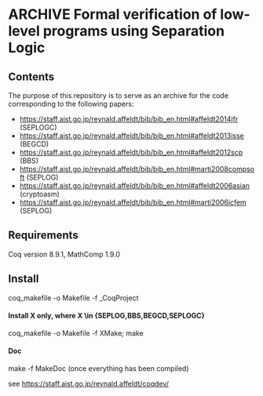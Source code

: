 ARCHIVE Formal verification of low-level programs using Separation Logic
========================================================================

## Contents

The purpose of this repository is to serve as an archive for the code
corresponding to the following papers:
- https://staff.aist.go.jp/reynald.affeldt/bib/bib_en.html#affeldt2014jfr (SEPLOGC)
- https://staff.aist.go.jp/reynald.affeldt/bib/bib_en.html#affeldt2013isse (BEGCD)
- https://staff.aist.go.jp/reynald.affeldt/bib/bib_en.html#affeldt2012scp (BBS)
- https://staff.aist.go.jp/reynald.affeldt/bib/bib_en.html#marti2008compsoft (SEPLOG)
- https://staff.aist.go.jp/reynald.affeldt/bib/bib_en.html#affeldt2006asian (cryptoasm)
- https://staff.aist.go.jp/reynald.affeldt/bib/bib_en.html#marti2006icfem (SEPLOG)

## Requirements

Coq version 8.9.1, MathComp 1.9.0

## Install

coq_makefile -o Makefile -f _CoqProject

#### Install X only, where X \in {SEPLOG,BBS,BEGCD,SEPLOGC}

coq_makefile -o Makefile -f XMake; make

#### Doc

make -f MakeDoc
(once everything has been compiled)

see https://staff.aist.go.jp/reynald.affeldt/coqdev/
